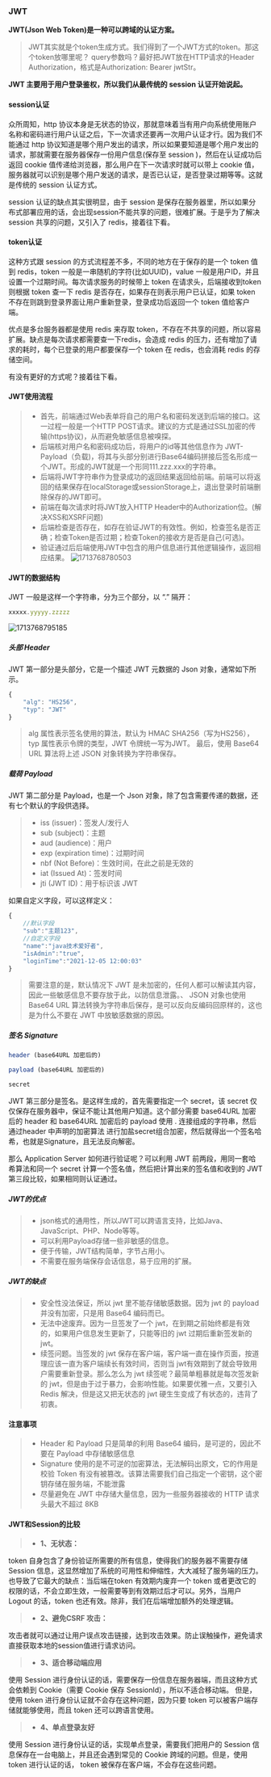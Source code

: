 ### JWT
**JWT(Json Web Token)是一种可以跨域的认证方案。**

> JWT其实就是个token生成方式。我们得到了一个JWT方式的token。那这个token放哪里呢？ query参数吗？最好把JWT放在HTTP请求的Header Authorization，格式是Authorization: Bearer jwtStr。

**JWT 主要用于用户登录鉴权，所以我们从最传统的 session 认证开始说起。**
#### session认证
众所周知，http 协议本身是无状态的协议，那就意味着当有用户向系统使用账户名称和密码进行用户认证之后，下一次请求还要再一次用户认证才行。因为我们不能通过 http 协议知道是哪个用户发出的请求，所以如果要知道是哪个用户发出的请求，那就需要在服务器保存一份用户信息(保存至 session )，然后在认证成功后返回 cookie 值传递给浏览器，那么用户在下一次请求时就可以带上 cookie 值，服务器就可以识别是哪个用户发送的请求，是否已认证，是否登录过期等等。这就是传统的 session 认证方式。

session 认证的缺点其实很明显，由于 session 是保存在服务器里，所以如果分布式部署应用的话，会出现session不能共享的问题，很难扩展。于是乎为了解决 session 共享的问题，又引入了 redis，接着往下看。
#### token认证
这种方式跟 session 的方式流程差不多，不同的地方在于保存的是一个 token 值到 redis，token 一般是一串随机的字符(比如UUID)，value 一般是用户ID，并且设置一个过期时间。每次请求服务的时候带上 token 在请求头，后端接收到token 则根据 token 查一下 redis 是否存在，如果存在则表示用户已认证，如果 token 不存在则跳到登录界面让用户重新登录，登录成功后返回一个 token 值给客户端。

优点是多台服务器都是使用 redis 来存取 token，不存在不共享的问题，所以容易扩展。缺点是每次请求都需要查一下redis，会造成 redis 的压力，还有增加了请求的耗时，每个已登录的用户都要保存一个 token 在 redis，也会消耗 redis 的存储空间。

有没有更好的方式呢？接着往下看。

#### JWT使用流程

>  - 首先，前端通过Web表单将自己的用户名和密码发送到后端的接口。这一过程一般是一个HTTP POST请求。建议的方式是通过SSL加密的传输(https协议)，从而避免敏感信息被嗅探。
>  - 后端核对用户名和密码成功后，将用户的id等其他信息作为 JWT-Payload（负载)，将其与头部分别进行Base64编码拼接后签名形成一个JWT。形成的JWT就是一个形同111.zzz.xxx的字符串。
>  - 后端将JWT字符串作为登录成功的返回结果返回给前端。前端可以将返回的结果保存在localStorage或sessionStorage上，退出登录时前端删除保存的JWT即可。
>  - 前端在每次请求时将JWT放入HTTP Header中的Authorization位。(解决XSS和XSRF问题)
>  - 后端检查是否存在，如存在验证JWT的有效性。例如，检查签名是否正确；检查Token是否过期；检查Token的接收方是否是自己(可选)。
>  - 验证通过后后端使用JWT中包含的用户信息进行其他逻辑操作，返回相应结果。
>  ![1713768780503](C:\Users\Administrator\AppData\Roaming\Typora\typora-user-images\1713768780503.png)
#### JWT的数据结构
JWT 一般是这样一个字符串，分为三个部分，以 “.” 隔开：
```javascript
xxxxx.yyyyy.zzzzz
```
![1713768795185](C:\Users\Administrator\AppData\Roaming\Typora\typora-user-images\1713768795185.png)
##### 头部 Header
JWT 第一部分是头部分，它是一个描述 JWT 元数据的 Json 对象，通常如下所示。
```javascript
{
    "alg": "HS256",
    "typ": "JWT"
}
```
> alg 属性表示签名使用的算法，默认为 HMAC SHA256（写为HS256），typ 属性表示令牌的类型，JWT 令牌统一写为JWT。
> 最后，使用 Base64 URL 算法将上述 JSON 对象转换为字符串保存。
##### 载荷 Payload
JWT 第二部分是 Payload，也是一个 Json 对象，除了包含需要传递的数据，还有七个默认的字段供选择。
>  - iss (issuer)：签发人/发行人
>  - sub (subject)：主题
>  - aud (audience)：用户
>  - exp (expiration time)：过期时间
>  - nbf (Not Before)：生效时间，在此之前是无效的
>  - iat (Issued At)：签发时间
>  - jti (JWT ID)：用于标识该 JWT

如果自定义字段，可以这样定义：
```javascript
{
    //默认字段
    "sub":"主题123",
    //自定义字段
    "name":"java技术爱好者",
    "isAdmin":"true",
    "loginTime":"2021-12-05 12:00:03"
}
```
> 需要注意的是，默认情况下 JWT 是未加密的，任何人都可以解读其内容，因此一些敏感信息不要存放于此，以防信息泄露。、
> JSON 对象也使用 Base64 URL 算法转换为字符串后保存，是可以反向反编码回原样的，这也是为什么不要在 JWT 中放敏感数据的原因。

##### 签名 Signature
```javascript
header (base64URL 加密后的)

payload (base64URL 加密后的)

secret
```
JWT 第三部分是签名。是这样生成的，首先需要指定一个 secret，该 secret 仅仅保存在服务器中，保证不能让其他用户知道。这个部分需要 base64URL 加密后的 header 和 base64URL 加密后的 payload 使用 . 连接组成的字符串，然后通过header 中声明的加密算法 进行加盐secret组合加密，然后就得出一个签名哈希，也就是Signature，且无法反向解密。

那么 Application Server 如何进行验证呢？可以利用 JWT 前两段，用同一套哈希算法和同一个 secret 计算一个签名值，然后把计算出来的签名值和收到的 JWT 第三段比较，如果相同则认证通过。
##### JWT的优点

>  - json格式的通用性，所以JWT可以跨语言支持，比如Java、JavaScript、PHP、Node等等。
>  - 可以利用Payload存储一些非敏感的信息。
>  - 便于传输，JWT结构简单，字节占用小。
>  - 不需要在服务端保存会话信息，易于应用的扩展。
##### JWT的缺点
>  - 安全性没法保证，所以 jwt 里不能存储敏感数据。因为 jwt 的 payload 并没有加密，只是用 Base64 编码而已。
>  - 无法中途废弃。因为一旦签发了一个 jwt，在到期之前始终都是有效的，如果用户信息发生更新了，只能等旧的 jwt 过期后重新签发新的 jwt。
>  - 续签问题。当签发的 jwt 保存在客户端，客户端一直在操作页面，按道理应该一直为客户端续长有效时间，否则当  jwt有效期到了就会导致用户需要重新登录。那么怎么为 jwt 续签呢？最简单粗暴就是每次签发新的  jwt，但是由于过于暴力，会影响性能。如果要优雅一点，又要引入 Redis 解决，但是这又把无状态的 jwt 硬生生变成了有状态的，违背了初衷。
#### 注意事项
>  - Header 和 Payload 只是简单的利用 Base64 编码，是可逆的，因此不要在 Payload 中存储敏感信息
>  - Signature 使用的是不可逆的加密算法，无法解码出原文，它的作用是校验 Token 有没有被篡改。该算法需要我们自己指定一个密钥，这个密钥存储在服务端，不能泄露 
>  - 尽量避免在 JWT 中存储大量信息，因为一些服务器接收的 HTTP 请求头最大不超过 8KB
#### JWT和Session的比较
>  - **1、无状态：**

token 自身包含了身份验证所需要的所有信息，使得我们的服务器不需要存储 Session 信息，这显然增加了系统的可用性和伸缩性，大大减轻了服务端的压力。
也导致了它最大的缺点：当后端在token 有效期内废弃一个 token 或者更改它的权限的话，不会立即生效，一般需要等到有效期过后才可以。另外，当用户 Logout 的话，token 也还有效。除非，我们在后端增加额外的处理逻辑。
>  - **2、避免CSRF 攻击：**

攻击者就可以通过让用户误点攻击链接，达到攻击效果。防止误触操作，避免请求直接获取本地的session值进行请求访问。
>  - **3、适合移动端应用**

使用 Session 进行身份认证的话，需要保存一份信息在服务器端，而且这种方式会依赖到 Cookie（需要 Cookie 保存 SessionId），所以不适合移动端。
但是，使用 token 进行身份认证就不会存在这种问题，因为只要 token 可以被客户端存储就能够使用，而且 token 还可以跨语言使用。
>  - **4、单点登录友好**

使用 Session 进行身份认证的话，实现单点登录，需要我们把用户的 Session 信息保存在一台电脑上，并且还会遇到常见的 Cookie 跨域的问题。但是，使用 token 进行认证的话， token 被保存在客户端，不会存在这些问题。